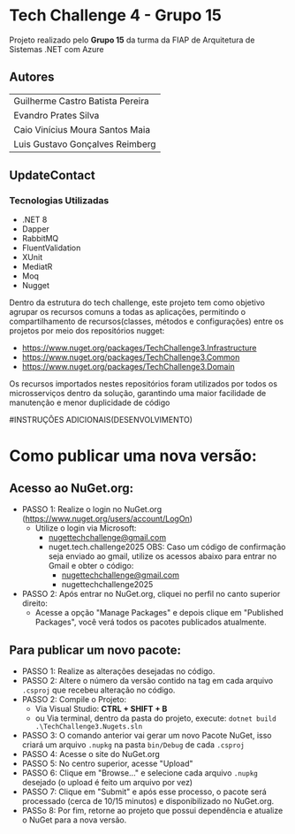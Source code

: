 # Tech Challenge 4 - Grupo 15

Projeto realizado pelo **Grupo 15** da turma da FIAP de Arquitetura de Sistemas .NET com Azure


## Autores

||
|--|
| Guilherme Castro Batista Pereira |
| Evandro Prates Silva |
| Caio Vinícius Moura Santos Maia |
| Luis Gustavo Gonçalves Reimberg |


## UpdateContact

### Tecnologias Utilizadas
- .NET 8
- Dapper
- RabbitMQ
- FluentValidation
- XUnit
- MediatR
- Moq
- Nugget

Dentro da estrutura do tech challenge, este projeto tem como objetivo agrupar os recursos comuns a todas as aplicações, permitindo o compartilhamento de recursos(classes, métodos e configurações) entre os projetos por meio dos repositórios nugget:
- https://www.nuget.org/packages/TechChallenge3.Infrastructure
- https://www.nuget.org/packages/TechChallenge3.Common
- https://www.nuget.org/packages/TechChallenge3.Domain

Os recursos importados nestes repositórios foram utilizados por todos os microsserviços dentro da solução, garantindo uma maior facilidade de manutenção e menor duplicidade de código


#INSTRUÇÕES ADICIONAIS(DESENVOLVIMENTO)
# Como publicar uma nova versão:

## Acesso ao NuGet.org:
- PASSO 1: Realize o login no NuGet.org (https://www.nuget.org/users/account/LogOn)
    - Utilize o login via Microsoft:
        - nugettechchallenge@gmail.com
        - nuget.tech.challenge2025
        OBS: Caso um código de confirmação seja enviado ao gmail, utilize os acessos abaixo para entrar no Gmail e obter o código:
            - nugettechchallenge@gmail.com
            - nugettechchallenge2025
- PASSO 2: Após entrar no NuGet.org, cliquei no perfil no canto superior direito:
    - Acesse a opção "Manage Packages" e depois clique em "Published Packages", você verá todos os pacotes publicados atualmente.

## Para publicar um novo pacote:
- PASSO 1: Realize as alterações desejadas no código.
- PASSO 2: Altere o número da versão contido na tag <Version> em cada arquivo `.csproj` que recebeu alteração no código.
- PASSO 2: Compile o Projeto:
    - Via Visual Studio: **CTRL + SHIFT + B**
    - ou Via terminal, dentro da pasta do projeto, execute: `dotnet build .\TechChallenge3.Nugets.sln`
- PASSO 3: O comando anterior vai gerar um novo Pacote NuGet, isso criará um arquivo `.nupkg` na pasta `bin/Debug` de cada `.csproj`
- PASSO 4: Acesse o site do NuGet.org
- PASSO 5: No centro superior, acesse "Upload"
- PASSO 6: Clique em "Browse..." e selecione cada arquivo `.nupkg` desejado (o upload é feito um arquivo por vez)
- PASSO 7: Clique em "Submit" e após esse processo, o pacote será processado (cerca de 10/15 minutos) e disponibilizado no NuGet.org.
- PASSo 8: Por fim, retorne ao projeto que possui dependência e atualize o NuGet para a nova versão.
